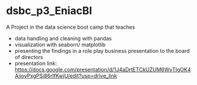 # dsbc_p3_EniacBI
A Project in the data science boot camp that teaches
- data handling and cleaning with pandas
- visualization with seaborn/ matplotlib
- presenting the findings in a role play business presentation to the board of directors
- presentation link:
https://docs.google.com/presentation/d/1J4aDrtETCkUZUM6WvTIgOK4AiioyPxgPSi86rIfKwjU/edit?usp=drive_link
